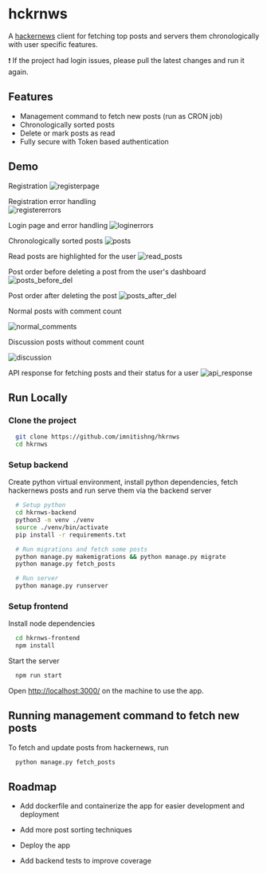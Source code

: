 
# hckrnws

A [hackernews](https://news.ycombinator.com/) client for fetching top posts and servers them chronologically with user specific features.


❗ If the project had login issues, please pull the latest changes and run it again.

## Features

- Management command to fetch new posts (run as CRON job)
- Chronologically sorted posts
- Delete or mark posts as read
- Fully secure with Token based authentication

  
## Demo

Registration
![registerpage](https://user-images.githubusercontent.com/35267629/127806000-d0def59b-6fe7-4e24-b539-992cb5124adc.png)

Registration error handling  
![registererrors](https://user-images.githubusercontent.com/35267629/127806153-cd412981-a807-4eb2-b016-9de3a61bfc14.png)

Login page and error handling
![loginerrors](https://user-images.githubusercontent.com/35267629/127805986-7770b91c-e47d-45e8-9647-a8737450529e.png)

Chronologically sorted posts
![posts](https://user-images.githubusercontent.com/35267629/127805993-4afe8b78-f832-4d9d-a575-836a2131bec1.png)

Read posts are highlighted for the user
![read_posts](https://user-images.githubusercontent.com/35267629/127805998-1cfebad4-fd4b-4b43-9819-57f38229bf84.png)

Post order before deleting a post from the user's dashboard
![posts_before_del](https://user-images.githubusercontent.com/35267629/127806316-3c0c72d4-a2ea-44df-b2b3-1bb9003fbedd.png)

Post order after deleting the post
![posts_after_del](https://user-images.githubusercontent.com/35267629/127805996-b8d67bc6-71e0-432a-adc7-cf19378a1d65.png)

Normal posts with comment count
 
![normal_comments](https://user-images.githubusercontent.com/35267629/127805988-344137ac-6bda-4313-b367-24e3b82513cd.png)

Discussion posts without comment count

![discussion](https://user-images.githubusercontent.com/35267629/127805985-76f4e280-04a1-4994-9911-d7fa3e8cdf9f.png)

API response for fetching posts and their status for a user
![api_response](https://user-images.githubusercontent.com/35267629/127806676-27f0a56e-b1f3-40b3-a276-fadbb87134d0.png)
## Run Locally

### Clone the project

```bash
  git clone https://github.com/imnitishng/hkrnws
  cd hkrnws
```

### Setup backend
Create python virtual environment, install python dependencies, fetch hackernews posts and run serve them via the backend server

```bash
  # Setup python
  cd hkrnws-backend
  python3 -m venv ./venv
  source ./venv/bin/activate
  pip install -r requirements.txt

  # Run migrations and fetch some posts
  python manage.py makemigrations && python manage.py migrate
  python manage.py fetch_posts

  # Run server
  python manage.py runserver
```

### Setup frontend
Install node dependencies

```bash
  cd hkrnws-frontend
  npm install
```

Start the server

```bash
  npm run start
```

Open [http://localhost:3000/](http://localhost:3000/) on the machine to use the app.
## Running management command to fetch new posts 

To fetch and update posts from hackernews, run

```bash
  python manage.py fetch_posts
```

  
## Roadmap

- Add dockerfile and containerize the app for easier development and deployment

- Add more post sorting techniques

- Deploy the app

- Add backend tests to improve coverage

  
